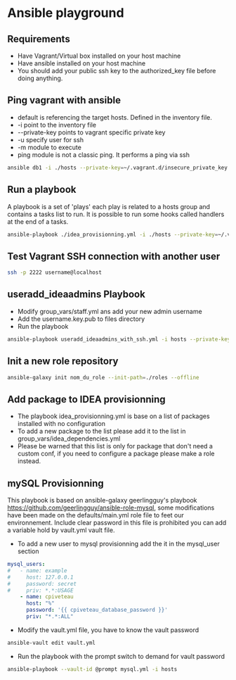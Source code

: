# Ansible playground

## Requirements
* Have Vagrant/Virtual box installed on your host machine
* Have ansible installed on your host machine
* You should add your public ssh key to the authorized_key file before doing anything.

## Ping vagrant with ansible
* default is referencing the target hosts. Defined in the inventory file.
* -i point to the inventory file
* --private-key points to vagrant specific private key
* -u specify user for ssh
* -m module to execute
* ping module is not a classic ping. It performs a ping via ssh

```bash
ansible db1 -i ./hosts --private-key=~/.vagrant.d/insecure_private_key -u vagrant -m ping -vvv
```

## Run a playbook
A playbook is a set of 'plays' each play is related to a hosts group and contains a tasks list to run. It is possible to run some hooks called handlers at the end of a tasks.

```bash
ansible-playbook ./idea_provisionning.yml -i ./hosts --private-key=~/.vagrant.d/insecure_private_key -u vagrant
```

## Test Vagrant SSH connection with another user

```bash
ssh -p 2222 username@localhost
```
## useradd_ideaadmins Playbook
* Modify group_vars/staff.yml ans add your new admin username
* Add the username.key.pub to files directory
* Run the playbook

```bash
ansible-playbook useradd_ideaadmins_with_ssh.yml -i hosts --private-key=~/.vagrant.d/insecure_private_key -u vagrant
```

## Init a new role repository
```bash
ansible-galaxy init nom_du_role --init-path=./roles --offline
```

## Add package to IDEA provisionning
* The playbook idea_provisionning.yml is base on a list of packages installed with no configuration
* To add a new package to the list please add it to the list in group_vars/idea_dependencies.yml
* Please be warned that this list is only for package that don't need a custom conf, if you need to configure a package please make a role instead.

## mySQL Provisionning
This playbook is based on ansible-galaxy geerlingguy's playbook <https://github.com/geerlingguy/ansible-role-mysql>, some modifications have been made on the defaults/main.yml role file to feet our environnement. Include clear password in this file is prohibited you can add a variable hold by vault.yml vault file.

* To add a new user to mysql provisionning add the it in the mysql_user section 
```yml
mysql_users:
#   - name: example
#     host: 127.0.0.1
#     password: secret
#     priv: *.*:USAGE
    - name: cpiveteau
      host: "%"
      password: '{{ cpiveteau_database_password }}'
      priv: "*.*:ALL"
```
* Modify the vault.yml file, you have to know the vault password
```bash
ansible-vault edit vault.yml
```
* Run the playbook with the prompt switch to demand for vault password 
```bash
ansible-playbook --vault-id @prompt mysql.yml -i hosts
```
